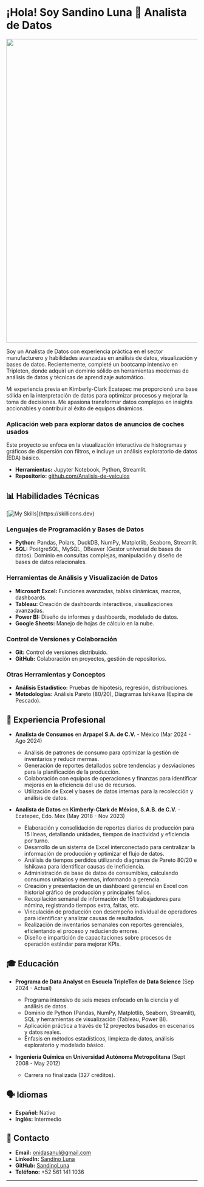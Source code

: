 
# ¡Hola! Soy Sandino Luna 👋 Analista de Datos
<div id="header" align="center">
  <img decoding="async" src="https://github.com/SandinoLuna/ImagenBaner/blob/main/Banner%20para%20Linkedin%20Personal%20Minimalista%20Neutral.gif" width="800"/>
</div>

Soy un Analista de Datos con experiencia práctica en el sector manufacturero y habilidades avanzadas en análisis de datos, visualización y bases de datos. Recientemente, completé un bootcamp intensivo en Tripleten, donde adquirí un dominio sólido en herramientas modernas de análisis de datos y técnicas de aprendizaje automático.

Mi experiencia previa en Kimberly-Clark Ecatepec me proporcionó una base sólida en la interpretación de datos para optimizar procesos y mejorar la toma de decisiones. Me apasiona transformar datos complejos en insights accionables y contribuir al éxito de equipos dinámicos.

### Aplicación web para explorar datos de anuncios de coches usados

Este proyecto se enfoca en la visualización interactiva de histogramas y gráficos de dispersión con filtros, e incluye un análisis exploratorio de datos (EDA) básico.

* **Herramientas:** Jupyter Notebook, Python, Streamlit.
* **Repositorio:** [github.com/Analisis-de-veiculos](https://github.com/Analisis-de-veiculos)

## 📊 Habilidades Técnicas

[![My Skills](https://skillicons.dev/icons?i=linux,ubuntu,py,latex,postgres,vscode,)](https://skillicons.dev)

### Lenguajes de Programación y Bases de Datos
* **Python:** Pandas, Polars, DuckDB, NumPy, Matplotlib, Seaborn, Streamlit.
* **SQL:** PostgreSQL, MySQL, DBeaver (Gestor universal de bases de datos). Dominio en consultas complejas, manipulación y diseño de bases de datos relacionales.

### Herramientas de Análisis y Visualización de Datos
* **Microsoft Excel:** Funciones avanzadas, tablas dinámicas, macros, dashboards.
* **Tableau:** Creación de dashboards interactivos, visualizaciones avanzadas.
* **Power BI:** Diseño de informes y dashboards, modelado de datos.
* **Google Sheets:** Manejo de hojas de cálculo en la nube.

### Control de Versiones y Colaboración
* **Git:** Control de versiones distribuido.
* **GitHub:** Colaboración en proyectos, gestión de repositorios.

### Otras Herramientas y Conceptos
* **Análisis Estadístico:** Pruebas de hipótesis, regresión, distribuciones.
* **Metodologías:** Análisis Pareto (80/20), Diagramas Ishikawa (Espina de Pescado).

## 💼 Experiencia Profesional

* **Analista de Consumos** en **Arpapel S.A. de C.V.** - México (Mar 2024 - Ago 2024)
    * Análisis de patrones de consumo para optimizar la gestión de inventarios y reducir mermas.
    * Generación de reportes detallados sobre tendencias y desviaciones para la planificación de la producción.
    * Colaboración con equipos de operaciones y finanzas para identificar mejoras en la eficiencia del uso de recursos.
    * Utilización de Excel y bases de datos internas para la recolección y análisis de datos.

* **Analista de Datos** en **Kimberly-Clark de México, S.A.B. de C.V.** - Ecatepec, Edo. Mex (May 2018 - Nov 2023)
    * Elaboración y consolidación de reportes diarios de producción para 15 líneas, detallando unidades, tiempos de inactividad y eficiencia por turno.
    * Desarrollo de un sistema de Excel interconectado para centralizar la información de producción y optimizar el flujo de datos.
    * Análisis de tiempos perdidos utilizando diagramas de Pareto 80/20 e Ishikawa para identificar causas de ineficiencia.
    * Administración de base de datos de consumibles, calculando consumos unitarios y mermas, informando a gerencia.
    * Creación y presentación de un dashboard gerencial en Excel con historial gráfico de producción y principales fallos.
    * Recopilación semanal de información de 151 trabajadores para nómina, registrando tiempos extra, faltas, etc.
    * Vinculación de producción con desempeño individual de operadores para identificar y analizar causas de resultados.
    * Realización de inventarios semanales con reportes gerenciales, eficientando el proceso y reduciendo errores.
    * Diseño e impartición de capacitaciones sobre procesos de operación estándar para mejorar KPIs.

## 🎓 Educación

* **Programa de Data Analyst** en **Escuela TripleTen de Data Science** (Sep 2024 - Actual)
    * Programa intensivo de seis meses enfocado en la ciencia y el análisis de datos.
    * Dominio de Python (Pandas, NumPy, Matplotlib, Seaborn, Streamlit), SQL y herramientas de visualización (Tableau, Power BI).
    * Aplicación práctica a través de 12 proyectos basados en escenarios y datos reales.
    * Énfasis en métodos estadísticos, limpieza de datos, análisis exploratorio y modelado básico.

* **Ingeniería Química** en **Universidad Autónoma Metropolitana** (Sept 2008 - May 2012)
    * Carrera no finalizada (327 créditos).

## 🗣️ Idiomas

* **Español:** Nativo
* **Inglés:** Intermedio

## 📧 Contacto

* **Email:** onidasanul@gmail.com
* **LinkedIn:** [Sandino Luna](https://www.linkedin.com/in/sandino-luna/)
* **GitHub:** [SandinoLuna](https://github.com/SandinoLuna)
* **Teléfono:** +52 561 141 1036

---
